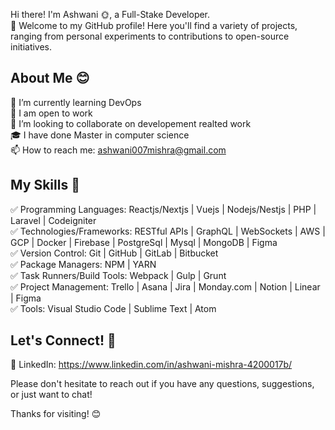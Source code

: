 Hi there! I'm Ashwani 🌞, a Full-Stake Developer.  
🎊 Welcome to my GitHub profile! Here you'll find a variety of projects, ranging from personal experiments to contributions to open-source initiatives.

## About Me 😊

🌱 I’m currently learning DevOps  
💼 I am open to work  
👥 I’m looking to collaborate on developement realted work  
🎓 I have done Master in computer science  
📫 How to reach me: ashwani007mishra@gmail.com  

## My Skills 🦾

✅ Programming Languages: Reactjs/Nextjs | Vuejs | Nodejs/Nestjs | PHP | Laravel | Codeigniter  
✅ Technologies/Frameworks: RESTful APIs | GraphQL | WebSockets | AWS | GCP | Docker | Firebase | PostgreSql | Mysql | MongoDB | Figma  
✅ Version Control: Git | GitHub | GitLab | Bitbucket  
✅ Package Managers: NPM | YARN  
✅ Task Runners/Build Tools: Webpack | Gulp | Grunt  
✅ Project Management: Trello | Asana | Jira | Monday.com | Notion | Linear | Figma  
✅ Tools: Visual Studio Code | Sublime Text | Atom  



## Let's Connect! 🤝

🔵 LinkedIn: https://www.linkedin.com/in/ashwani-mishra-4200017b/

Please don't hesitate to reach out if you have any questions, suggestions, or just want to chat!

Thanks for visiting! 😊
